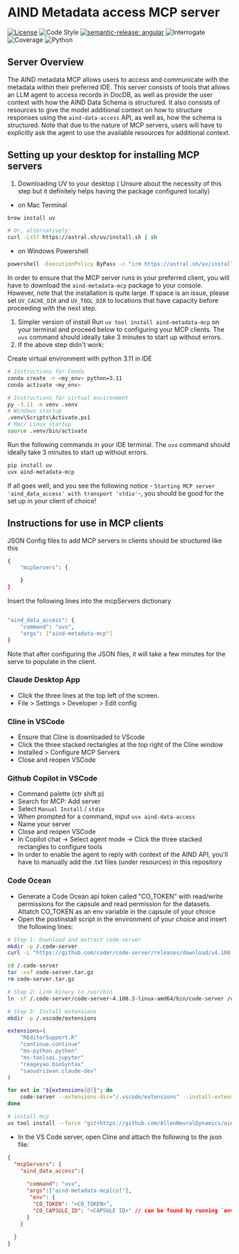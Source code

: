 # AIND Metadata access MCP server

[![License](https://img.shields.io/badge/license-MIT-brightgreen)](LICENSE)
![Code Style](https://img.shields.io/badge/code%20style-black-black)
[![semantic-release: angular](https://img.shields.io/badge/semantic--release-angular-e10079?logo=semantic-release)](https://github.com/semantic-release/semantic-release)
![Interrogate](https://img.shields.io/badge/interrogate-95.2%25-brightgreen)
![Coverage](https://img.shields.io/badge/coverage-100%25-brightgreen?logo=codecov)
![Python](https://img.shields.io/badge/python->=3.11-blue?logo=python)

## Server Overview

The AIND metadata MCP allows users to access and communicate with the metadata within their preferred IDE. This server consists of tools that allows an LLM agent to access records in DocDB, as well as provide the user context with how the AIND Data Schema is structured. It also consists of resources to give the model additional context on how to structure responses using the `aind-data-access` API, as well as, how the schema is structured. Note that due to the nature of MCP servers, users will have to explicitly ask the agent to use the available resources for additional context.

## Setting up your desktop for installing MCP servers

1. Downloading UV to your desktop
   ( Unsure about the necessity of this step but it definitely helps having the package configured locally)

- on Mac Terminal

```bash
brew install uv

# Or, alternatively:
curl -LsSf https://astral.sh/uv/install.sh | sh
```

- on Windows Powershell

```bash
powershell -ExecutionPolicy ByPass -c "irm https://astral.sh/uv/install.ps1 | iex"
```

In order to ensure that the MCP server runs in your preferred client, you will have to download the `aind-metadata-mcp` package to your console. However, note that the installation is quite large. If space is an issue, please set `UV_CACHE_DIR` and `UV_TOOL_DIR` to locations that have capacity before proceeding with the next step.

1. Simpler version of install
   Run `uv tool install aind-metadata-mcp` on your terminal and proceed below to configuring your MCP clients. The `uvx` command should ideally take 3 minutes to start up without errors.
2. If the above step didn't work:

Create virtual environment with python 3.11 in IDE

```bash
# Instructions for Conda
conda create -n <my_env> python=3.11
conda activate <my_env>

# Instructions for virtual environment
py -3.11 -m venv .venv
# Windows startup
.venv\Scripts\Activate.ps1 
# Mac/ Linux startup
source .venv/bin/activate 
```

Run the following commands in your IDE terminal. The `uvx` command should ideally take 3 minutes to start up without errors.

```bash
pip install uv
uvx aind-metadata-mcp
```

If all goes well, and you see the following notice - `Starting MCP server 'aind_data_access' with transport 'stdio'`-, you should be good for the set up in your client of choice!

## Instructions for use in MCP clients

JSON Config files to add MCP servers in clients should be structured like this

```bash
{
    "mcpServers": {

    }
}
```

Insert the following lines into the mcpServers dictionary

```bash

"aind_data_access": {
    "command": "uvx",
    "args": ["aind-metadata-mcp"]
}

```

Note that after configuring the JSON files, it will take a few minutes for the serve to populate in the client.

### Claude Desktop App

- Click the three lines at the top left of the screen.
- File > Settings > Developer > Edit config

### Cline in VSCode

- Ensure that Cline is downloaded to VScode
- Click the three stacked rectangles at the top right of the Cline window
- Installed > Configure MCP Servers
- Close and reopen VSCode

### Github Copilot in VSCode

- Command palette (ctr shift p)
- Search for MCP: Add server
- Select `Manual Install` / `stdio`
- When prompted for a command, input `uvx aind-data-access`
- Name your server
- Close and reopen VSCode
- In Copilot chat -> Select agent mode -> Click the three stacked rectangles to configure tools
- In order to enable the agent to reply with context of the AIND API, you'll have to manually add the .txt files (under resources) in this repository

### Code Ocean

- Generate a Code Ocean api token called "CO_TOKEN" with read/write permissions for the capsule and read permission for the datasets.
Attatch CO_TOKEN as an env variable in the capsule of your choice
- Open the postinstall script in the environment of your choice and insert the following lines:

```bash
# Step 1: Download and extract code-server
mkdir -p /.code-server
curl -L "https://github.com/coder/code-server/releases/download/v4.100.3/code-server-4.100.3-linux-amd64.tar.gz" -o /.code-server/code-server.tar.gz

cd /.code-server
tar -xvf code-server.tar.gz
rm code-server.tar.gz

# Step 2: Link binary to /usr/bin
ln -sf /.code-server/code-server-4.100.3-linux-amd64/bin/code-server /usr/bin/code-server

# Step 3: Install extensions
mkdir -p /.vscode/extensions

extensions=(
    "REditorSupport.R"
    "continue.continue"
    "ms-python.python"
    "ms-toolsai.jupyter"
    "reageyao.bioSyntax"
    "saoudrizwan.claude-dev"
)

for ext in "${extensions[@]}"; do
    code-server --extensions-dir="/.vscode/extensions" --install-extension "$ext"
done

# install mcp 
uv tool install --force "git+https://github.com/AllenNeuralDynamics/aind-metadata-mcp.git@test[co]"
```

- In the VS Code server, open Cline and attach the following to the json file:

```json
{
  "mcpServers": {
    "aind_data_access":{
  
      "command": "uvx",
      "args":["aind-metadata-mcp[co]"],
       "env": {
        "CO_TOKEN": "<CO_TOKEN>",
        "CO_CAPSULE_ID": "<CAPSULE ID>" // can be found by running `env | grep -i capsule` in the terminal
      }
    }
  
  }
}
```
